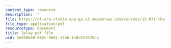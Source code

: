```yaml
---
content_type: resource
description: ''
file: https://ol-ocw-studio-app-qa.s3.amazonaws.com/courses/15-071-the-analytics-edge-spring-2017/5e888b60062c060117a6146c01767bca_YaEufT_7EbU.pdf
file_type: application/pdf
resourcetype: Document
title: 3play pdf file
uid: 5e888b60-062c-0601-17a6-146c01767bca
---
```

